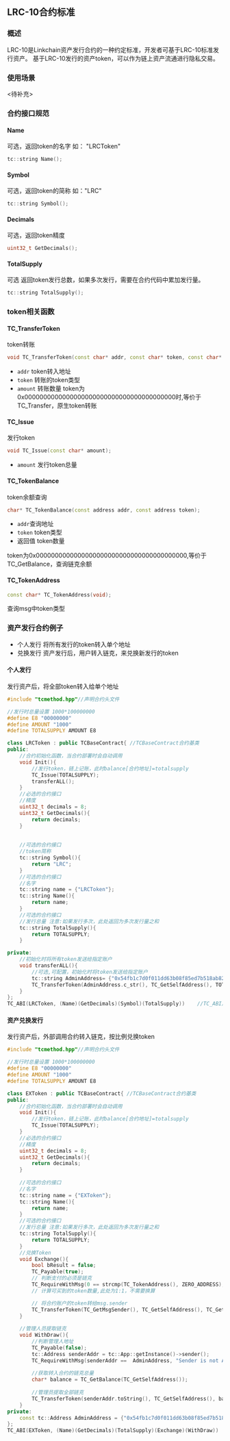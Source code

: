 ## LRC-10合约标准
### 概述
LRC-10是Linkchain资产发行合约的一种约定标准，开发者可基于LRC-10标准发行资产。
基于LRC-10发行的资产token，可以作为链上资产流通进行隐私交易。

### 使用场景
<待补充>

### 合约接口规范

#### Name
可选，返回token的名字 如： "LRCToken"
```C++
tc::string Name();
```

#### Symbol
可选，返回token的简称 如："LRC"
```C++
tc::string Symbol();
```
#### Decimals
可选，返回token精度
```C++
uint32_t GetDecimals();
```
#### TotalSupply
可选 返回token发行总数，如果多次发行，需要在合约代码中累加发行量。
```C++
tc::string TotalSupply();
```

### token相关函数

#### TC_TransferToken
token转账
```C++
void TC_TransferToken(const char* addr, const char* token, const char* amount);
```

- `addr` token转入地址
- `token` 转账的token类型
- `amount` 转账数量
token为0x0000000000000000000000000000000000000000时,等价于TC_Transfer，原生token转账

#### TC_Issue
发行token
```C++
void TC_Issue(const char* amount);
```
- `amount` 发行token总量

#### TC_TokenBalance
token余额查询
```C++
char* TC_TokenBalance(const address addr, const address token);
```
- `addr`查询地址
- `token` token类型
- 返回值 token数量

token为0x0000000000000000000000000000000000000000,等价于TC_GetBalance，查询链克余额

#### TC_TokenAddress
```C++
const char* TC_TokenAddress(void);
```
查询msg中token类型


### 资产发行合约例子
- 个人发行 将所有发行的token转入单个地址
- 兑换发行 资产发行后，用户转入链克，来兑换新发行的token

#### 个人发行
发行资产后，将全部token转入给单个地址
```C++
#include "tcmethod.hpp"//声明合约头文件

//发行时总量设置 1000*100000000
#define E8 "00000000"
#define AMOUNT "1000"
#define TOTALSUPPLY AMOUNT E8

class LRCToken : public TCBaseContract{ //TCBaseContract合约基类
public:
    //合约初始化函数，当合约部署时会自动调用
    void Init(){
        //发行token，链上记账，此时balance[合约地址]=totalsupply
        TC_Issue(TOTALSUPPLY);
        transferALL();
    }
    //必选的合约接口
    //精度
    uint32_t decimals = 8;
    uint32_t GetDecimals(){
        return decimals;
    }
    
    
    //可选的合约接口
    //token简称
    tc::string Symbol(){
        return "LRC";
    }
    //可选的合约接口
    //名字
    tc::string name = {"LRCToken"};
    tc::string Name(){
        return name;
    }
    //可选的合约接口
    //发行总量 注意:如果发行多次，此处返回为多次发行量之和
    tc::string TotalSupply(){
        return TOTALSUPPLY;
    }

private:
    //初始化时将所有token发送给指定账户
    void transferALL(){
        //可选,可配置，初始化时将token发送给指定账户
        tc::string AdminAddress= {"0x54fb1c7d0f011dd63b08f85ed7b518ab82028100"};
        TC_TransferToken(AdminAddress.c_str(), TC_GetSelfAddress(), TOTALSUPPLY);
    }
};
TC_ABI(LRCToken, (Name)(GetDecimals)(Symbol)(TotalSupply))    //TC_ABI声明合约外部接口
```

#### 资产兑换发行
发行资产后，外部调用合约转入链克，按比例兑换token
```C++
#include "tcmethod.hpp"//声明合约头文件

//发行时总量设置 1000*100000000
#define E8 "00000000"
#define AMOUNT "1000"
#define TOTALSUPPLY AMOUNT E8

class EXToken : public TCBaseContract{ //TCBaseContract合约基类
public:
    //合约初始化函数，当合约部署时会自动调用
    void Init(){
        //发行token，链上记账，此时balance[合约地址]=totalsupply
        TC_Issue(TOTALSUPPLY);
    }
    //必选的合约接口
    //精度
    uint32_t decimals = 8;
    uint32_t GetDecimals(){
        return decimals;
    }
    
    //可选的合约接口
    //名字
    tc::string name = {"EXToken"};
    tc::string Name(){
        return name;
    }
    //可选的合约接口
    //发行总量 注意:如果发行多次，此处返回为多次发行量之和
    tc::string TotalSupply(){
        return TOTALSUPPLY;
    }
    //兑换Token
    void Exchange(){
        bool bResult = false;
        TC_Payable(true);
        // 判断支付的必须是链克
        TC_RequireWithMsg(0 == strcmp(TC_TokenAddress(), ZERO_ADDRESS),"Token is not LinkToken"); 
        // 计算可买到的token数量,此处为1:1，不需要换算

        // 将合约账户的token转给msg.sender
        TC_TransferToken(TC_GetMsgSender(), TC_GetSelfAddress(), TC_GetMsgValue());
    }
    
    //管理人员提取链克
    void WithDraw(){
        //判断管理人地址
        TC_Payable(false);
        tc::Address senderAddr = tc::App::getInstance()->sender();
        TC_RequireWithMsg(senderAddr ==  AdminAddress, "Sender is not Admin");
        
        //获取转入合约的链克总量
        char* balance = TC_GetBalance(TC_GetSelfAddress());
        
        //管理员提取全部链克
        TC_TransferToken(senderAddr.toString(), TC_GetSelfAddress(), balance);
    }
private:
    const tc::Address AdminAddress = {"0x54fb1c7d0f011dd63b08f85ed7b518ab82028100"};
};
TC_ABI(EXToken, (Name)(GetDecimals)(TotalSupply)(Exchange)(WithDraw))    //TC_ABI声明合约外部接口
```
